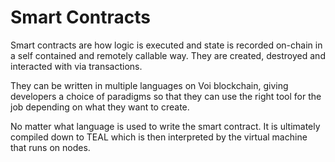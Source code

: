 # Smart Contracts

Smart contracts are how logic is executed and state is recorded on-chain in a self contained and remotely callable way. They are created, destroyed and interacted with via transactions. 

They can be written in multiple languages on Voi blockchain, giving developers a choice of paradigms so that they can use the right tool for the job depending on what they want to create.

No matter what language is used to write the smart contract. It is ultimately compiled down to TEAL which is then interpreted by the virtual machine that runs on nodes.